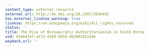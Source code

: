 ```yaml
---
content_type: external-resource
external_url: http://dx.doi.org/10.2307/2010441
has_external_license_warning: true
license: https://en.wikipedia.org/wiki/All_rights_reserved
status: ''
title: The Rise of Bureaucratic Authoritarianism in South Korea
uid: 82eb41bf-a115-4269-9d18-db296341224e
wayback_url: ''
---
```

